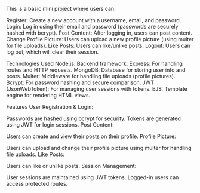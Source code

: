 This is a basic mini project where users can:

Register: Create a new account with a username, email, and password.
Login: Log in using their email and password (passwords are securely hashed with bcrypt).
Post Content: After logging in, users can post content.
Change Profile Picture: Users can upload a new profile picture (using multer for file uploads).
Like Posts: Users can like/unlike posts.
Logout: Users can log out, which will clear their session.

Technologies Used
Node.js: Backend framework.
Express: For handling routes and HTTP requests.
MongoDB: Database for storing user info and posts.
Multer: Middleware for handling file uploads (profile pictures).
Bcrypt: For password hashing and secure comparison.
JWT (JsonWebToken): For managing user sessions with tokens.
EJS: Template engine for rendering HTML views.

Features
User Registration & Login:

Passwords are hashed using bcrypt for security.
Tokens are generated using JWT for login sessions.
Post Content:

Users can create and view their posts on their profile.
Profile Picture:

Users can upload and change their profile picture using multer for handling file uploads.
Like Posts:

Users can like or unlike posts.
Session Management:

User sessions are maintained using JWT tokens. Logged-in users can access protected routes.
